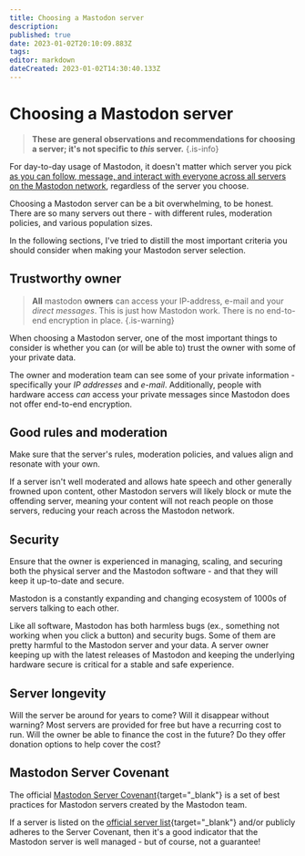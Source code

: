 ```yaml
---
title: Choosing a Mastodon server
description: 
published: true
date: 2023-01-02T20:10:09.883Z
tags: 
editor: markdown
dateCreated: 2023-01-02T14:30:40.133Z
---
```


# Choosing a Mastodon server

> **These are general observations and recommendations for choosing a server; it's not specific to *this* server.**
{.is-info}

For day-to-day usage of Mastodon, it doesn't matter which server you pick [as you can follow, message, and interact with everyone across all servers on the Mastodon network](FAQ.md#but-all-my-friends-are-on-another-server), regardless of the server you choose.

Choosing a Mastodon server can be a bit overwhelming, to be honest. There are so many servers out there - with different rules, moderation policies, and various population sizes.

In the following sections, I've tried to distill the most important criteria you should consider when making your Mastodon server selection.

## Trustworthy owner

> **All** mastodon **owners** can access your IP-address, e-mail and your _direct messages_. This is just how Mastodon work. There is no end-to-end encryption in place.
{.is-warning}

When choosing a Mastodon server, one of the most important things to consider is whether you can (or will be able to) trust the owner with some of your private data.

The owner and moderation team can see some of your private information - specifically your *IP addresses* and *e-mail*. Additionally, people with hardware access *can* access your private messages since Mastodon does not offer end-to-end encryption.

## Good rules and moderation

Make sure that the server's rules, moderation policies, and values align and resonate with your own.

If a server isn't well moderated and allows hate speech and other generally frowned upon content, other Mastodon servers will likely block or mute the offending server, meaning your content will not reach people on those servers, reducing your reach across the Mastodon network.

## Security

Ensure that the owner is experienced in managing, scaling, and securing both the physical server and the Mastodon software - and that they will keep it up-to-date and secure.

Mastodon is a constantly expanding and changing ecosystem of 1000s of servers talking to each other.

Like all software, Mastodon has both harmless bugs (ex., something not working when you click a button) and security bugs. Some of them are pretty harmful to the Mastodon server and your data. A server owner keeping up with the latest releases of Mastodon and keeping the underlying hardware secure is critical for a stable and safe experience.

## Server longevity

Will the server be around for years to come? Will it disappear without warning? Most servers are provided for free but have a recurring cost to run. Will the owner be able to finance the cost in the future? Do they offer donation options to help cover the cost?

## Mastodon Server Covenant

The official [Mastodon Server Covenant](https://joinmastodon.org/covenant){target="_blank"} is a set of best practices for Mastodon servers created by the Mastodon team.

If a server is listed on the [official server list](https://joinmastodon.org/servers){target="_blank"} and/or publicly adheres to the Server Covenant, then it's a good indicator that the Mastodon server is well managed - but of course, not a guarantee!

